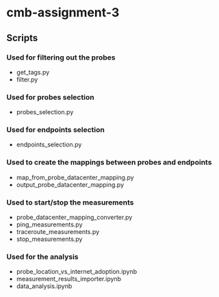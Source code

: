 # cmb-assignment-3

## Scripts

### Used for filtering out the probes

- get_tags.py
- filter.py

### Used for probes selection

- probes_selection.py

### Used for endpoints selection

- endpoints_selection.py

### Used to create the mappings between probes and endpoints

- map_from_probe_datacenter_mapping.py
- output_probe_datacenter_mapping.py

### Used to start/stop the measurements

- probe_datacenter_mapping_converter.py
- ping_measurements.py
- traceroute_measurements.py
- stop_measurements.py

### Used for the analysis

- probe_location_vs_internet_adoption.ipynb
- measurement_results_importer.ipynb
- data_analysis.ipynb

